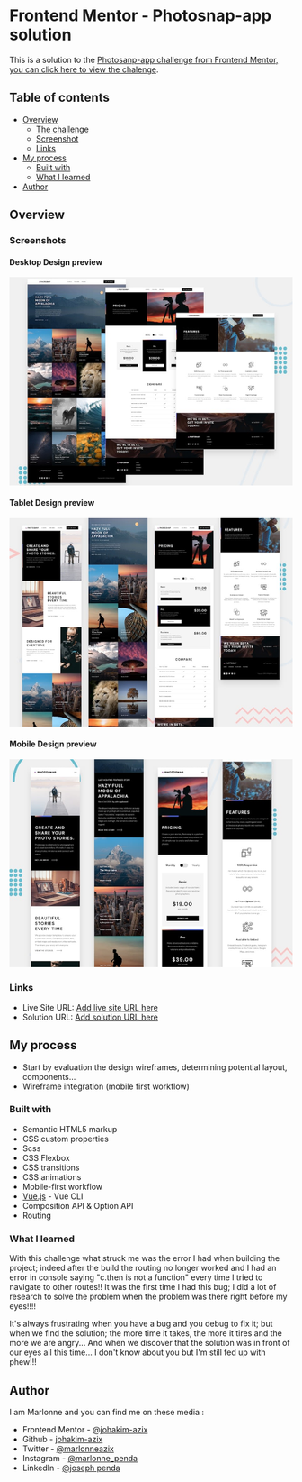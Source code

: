 # Frontend Mentor - Photosnap-app solution

This is a solution to the [Photosanp-app challenge from Frontend Mentor, you can click here to view the chalenge](https://www.frontendmentor.io/challenges/photosnap-multipage-website-nMDSrNmNW). 

## Table of contents
- [Overview](#overview)
  - [The challenge](#the-challenge)
  - [Screenshot](#screenshot)
  - [Links](#links)
- [My process](#my-process)
  - [Built with](#built-with)
  - [What I learned](#what-i-learned)
- [Author](#author)


## Overview

### Screenshots
#### Desktop Design preview
![Desktop Design preview ](./src/assets/design/design-desktop.jpg)
#### Tablet Design preview
![Tablet Design preview ](./src/assets/design/design-tablet.jpg)
#### Mobile Design preview
![Mobile Design preview ](./src/assets/design/design-mobile.jpg)


### Links
- Live Site URL: [Add live site URL here](https://johakim-azix.github.io/photosnap-app/)
- Solution URL: [Add solution URL here](https://github.com/johakim-azix/photosnap-app/)

## My process
* Start by evaluation the design wireframes, determining potential layout, components...
* Wireframe integration (mobile first workflow)

### Built with
- Semantic HTML5 markup
- CSS custom properties
- Scss
- CSS Flexbox
- CSS transitions
- CSS animations
- Mobile-first workflow
- [Vue.js](https://nextjs.org/) - Vue CLI
- Composition API & Option API
- Routing 

### What I learned
With this challenge what struck me was the error I had when building the project; indeed after the build the routing no longer worked and I had an error in console saying "c.then is not a function" every time I tried to navigate to other routes!!
It was the first time I had this bug; I did a lot of research to solve the problem when the problem was there right before my eyes!!!!

It's always frustrating when you have a bug and you debug to fix it; but when we find the solution; the more time it takes, the more it tires and the more we are angry...
And when we discover that the solution was in front of our eyes all this time... I don't know about you but I'm still fed up with phew!!!
 

## Author
I am Marlonne and you can find me on these media : 
- Frontend Mentor - [@johakim-azix](https://www.frontendmentor.io/profile/johakim-azix)
- Github  - [johakim-azix](https://github.com/johakim-azix/)
- Twitter - [@marlonneazix](https://twitter.com/marlonneazix)
- Instagram - [@marlonne_penda](https://www.instagram.com/marlonne_penda/)
- LinkedIn - [@joseph penda](https://www.linkedin.com/in/joseph-penda-051a111a7)
